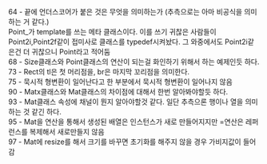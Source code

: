 64 - 끝에 언더스코어가 붙은 것은 무엇을 의미하는가 (추측으로는 아마 비공식을 의미하는 거 같다.)  
Point_가 template를 쓰는 메타 클래스이다. 이를 쓰기 귀찮은 사람들이 Point2i,Point2f같이 접미사로 클래스를 typedef시켜놨다. 그 와중에서도 Point2i같은건 더 귀찮으니 Point라고 적어둠  
68 - Size클래스와 Point클래스의 연산이 되는걸 화인하기 위해서 하는 예제인듯 하다.  
73 - Rect의 tl은 첫 머리점을, br은 마지막 꼬리점을 의미한다.  
75 - 묵시적 형변환이 일어난다고 한 부분에서 묵시적 형변환이 일어나지 않음  
90 - Matx클래스와 Mat클래스의 차이점에 대해서 한번 알아봐야할듯 하다.  
93 - Mat클래스 속성에 채널이 뭔지 알아야할것 같다. 일단 추측으론 행이나 열을 의미하는 것 같긴 하다.  
95 - Mat을 연산을 통해서 생성된 배열은 인스턴스가 새로 만들어지지만 =연산은 레퍼런스를 복제해서 새로만들지 않음  
97 - Mat에 resize를 해서 크기를 바꾸면 초기화를 해주지 않을 경우 가비지값이 들어감  
